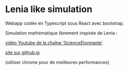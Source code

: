 # Lenia like simulation

Webapp codée en Typescript sous React avec bootstrap.

Simulation mathématique librement inspirée de Lenia :

[vidéo Youtube de la chaîne 'ScienceEtonnante'](https://www.youtube.com/watch?v=PlzV4aJ7iMI)

[site sur github.io](https://jacquesgrana.github.io/Projet_Perso_Lenia_Custom_React/)

(utiliser chrome pour de meilleures performances)